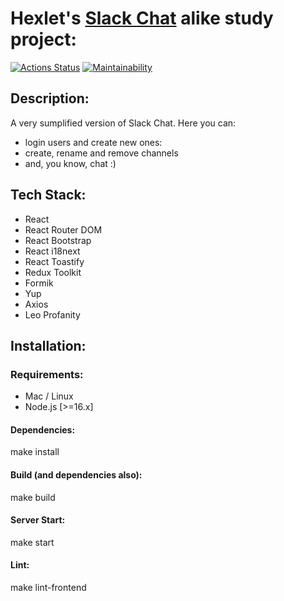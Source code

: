 # Hexlet's [Slack Chat](https://slack-chat-xr7s.onrender.com/) alike study project:

[![Actions Status](https://github.com/MaxGre99/frontend-bootcamp-project-12/workflows/hexlet-check/badge.svg)](https://github.com/MaxGre99/frontend-bootcamp-project-12/actions)
[![Maintainability](https://api.codeclimate.com/v1/badges/c93b3451e09debd3845d/maintainability)](https://codeclimate.com/github/MaxGre99/Slack-Chat/maintainability)

## Description: 

A very sumplified version of Slack Chat. Here you can:
* login users and create new ones:
* create, rename and remove channels
* and, you know, chat :)

## Tech Stack:

* React
* React Router DOM
* React Bootstrap
* React i18next
* React Toastify 
* Redux Toolkit
* Formik
* Yup
* Axios
* Leo Profanity

## Installation:

 ### Requirements:
  - Mac / Linux
  - Node.js [>=16.x]

  #### Dependencies:
  make install

  #### Build (and dependencies also):
  make build

  #### Server Start:
  make start

  #### Lint:
  make lint-frontend